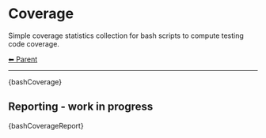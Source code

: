 # Coverage

Simple coverage statistics collection for bash scripts to compute testing code coverage.

<!-- TEMPLATE header 2 -->
[⬅ Parent ](../)
<hr />

{bashCoverage}

## Reporting - work in progress

{bashCoverageReport}
